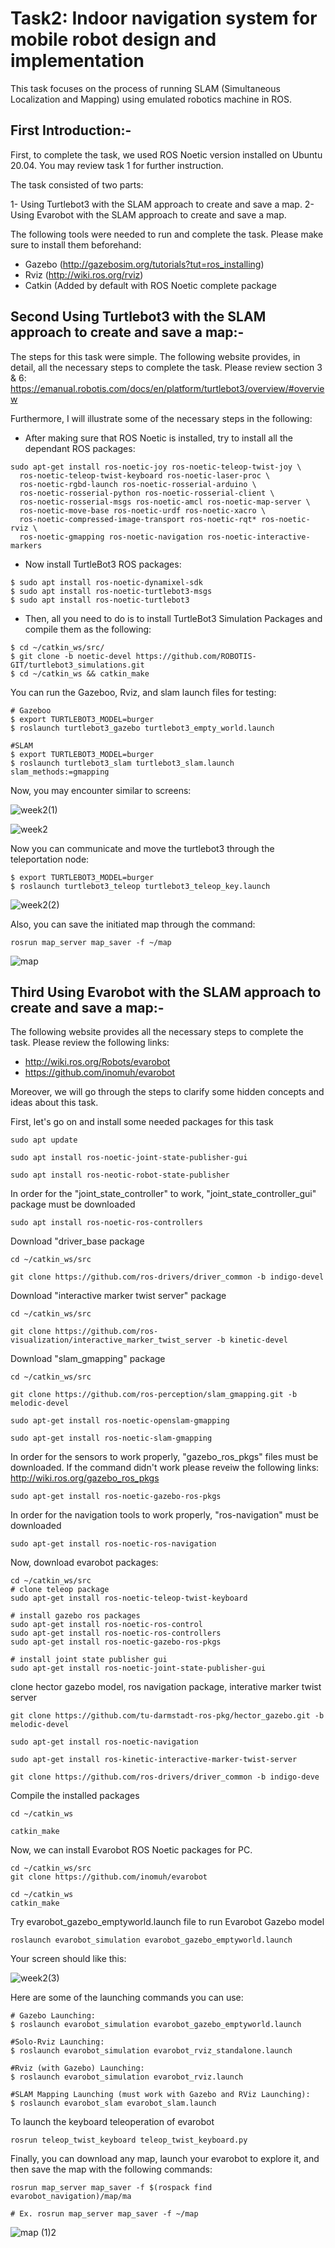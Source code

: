 # Task2: Indoor navigation system for mobile robot design and implementation

This task focuses on the process of running SLAM (Simultaneous Localization and Mapping) using emulated robotics machine in ROS.

## First Introduction:-
 
 First, to complete the task, we used ROS Noetic version installed on Ubuntu 20.04. You may review task 1 for further instruction.
 
 The task consisted of two parts:
 
 1- Using Turtlebot3 with the SLAM approach to create and save a map.
 2- Using Evarobot with the SLAM approach to create and save a map.
 
 The following tools were needed to run and complete the task. Please make sure to install them beforehand:
 
 - Gazebo (http://gazebosim.org/tutorials?tut=ros_installing)
 - Rviz (http://wiki.ros.org/rviz)
 - Catkin (Added by default with ROS Noetic complete package

## Second Using Turtlebot3 with the SLAM approach to create and save a map:-

The steps for this task were simple. The following website provides, in detail, all the necessary steps to complete the task. Please review section 3 & 6:
https://emanual.robotis.com/docs/en/platform/turtlebot3/overview/#overview

Furthermore, I will illustrate some of the necessary steps in the following:

- After making sure that ROS Noetic is installed, try to install all the dependant ROS packages:

```
sudo apt-get install ros-noetic-joy ros-noetic-teleop-twist-joy \
  ros-noetic-teleop-twist-keyboard ros-noetic-laser-proc \
  ros-noetic-rgbd-launch ros-noetic-rosserial-arduino \
  ros-noetic-rosserial-python ros-noetic-rosserial-client \
  ros-noetic-rosserial-msgs ros-noetic-amcl ros-noetic-map-server \
  ros-noetic-move-base ros-noetic-urdf ros-noetic-xacro \
  ros-noetic-compressed-image-transport ros-noetic-rqt* ros-noetic-rviz \
  ros-noetic-gmapping ros-noetic-navigation ros-noetic-interactive-markers
```
- Now install TurtleBot3 ROS packages:
```
$ sudo apt install ros-noetic-dynamixel-sdk
$ sudo apt install ros-noetic-turtlebot3-msgs
$ sudo apt install ros-noetic-turtlebot3
```
- Then, all you need to do is to install TurtleBot3 Simulation Packages and compile them as the following:
```
$ cd ~/catkin_ws/src/
$ git clone -b noetic-devel https://github.com/ROBOTIS-GIT/turtlebot3_simulations.git
$ cd ~/catkin_ws && catkin_make
```
You can run the Gazeboo, Rviz, and slam launch files for testing:
```
# Gazeboo
$ export TURTLEBOT3_MODEL=burger
$ roslaunch turtlebot3_gazebo turtlebot3_empty_world.launch

#SLAM
$ export TURTLEBOT3_MODEL=burger
$ roslaunch turtlebot3_slam turtlebot3_slam.launch slam_methods:=gmapping
```
Now, you may encounter similar to screens:

![week2(1)](https://user-images.githubusercontent.com/77699294/123518375-42e6af00-d6ae-11eb-9045-a09530f74557.png)

![week2](https://user-images.githubusercontent.com/77699294/123518392-598d0600-d6ae-11eb-9a1b-73e202f3b5e5.png)

Now you can communicate and move the turtlebot3 through the teleportation node:
```
$ export TURTLEBOT3_MODEL=burger
$ roslaunch turtlebot3_teleop turtlebot3_teleop_key.launch
```
![week2(2)](https://user-images.githubusercontent.com/77699294/123518376-48dc9000-d6ae-11eb-988a-189d99117f00.png)

Also, you can save the initiated map through the command:
```
rosrun map_server map_saver -f ~/map
```
![map](https://user-images.githubusercontent.com/77699294/123518441-9ce77480-d6ae-11eb-80d9-630d242e0f76.jpg)

## Third Using Evarobot with the SLAM approach to create and save a map:-

The following website provides all the necessary steps to complete the task. Please review the following links:
- http://wiki.ros.org/Robots/evarobot
- https://github.com/inomuh/evarobot

Moreover, we will go through the steps to clarify some hidden concepts and ideas about this task.

First, let's go on and install some needed packages for this task
```
sudo apt update

sudo apt install ros-noetic-joint-state-publisher-gui

sudo apt install ros-neotic-robot-state-publisher
```
In order for the "joint_state_controller" to work, "joint_state_controller_gui" package must be downloaded
```
sudo apt install ros-noetic-ros-controllers
```
Download "driver_base package
```
cd ~/catkin_ws/src

git clone https://github.com/ros-drivers/driver_common -b indigo-devel

```
Download "interactive marker twist server" package
```
cd ~/catkin_ws/src

git clone https://github.com/ros-visualization/interactive_marker_twist_server -b kinetic-devel
```
Download "slam_gmapping" package
```
cd ~/catkin_ws/src

git clone https://github.com/ros-perception/slam_gmapping.git -b melodic-devel

sudo apt-get install ros-noetic-openslam-gmapping

sudo apt-get install ros-noetic-slam-gmapping
```

In order for the sensors to work properly, "gazebo_ros_pkgs" files must be downloaded. If the command didn't work please reveiw the following links: http://wiki.ros.org/gazebo_ros_pkgs
```
sudo apt-get install ros-noetic-gazebo-ros-pkgs
```
In order for the navigation tools to work properly, "ros-navigation" must be downloaded
```
sudo apt-get install ros-noetic-ros-navigation
```
Now, download evarobot packages:
```
cd ~/catkin_ws/src
# clone teleop package
sudo apt-get install ros-noetic-teleop-twist-keyboard

# install gazebo ros packages
sudo apt-get install ros-noetic-ros-control
sudo apt-get install ros-noetic-ros-controllers
sudo apt-get install ros-noetic-gazebo-ros-pkgs

# install joint state publisher gui
sudo apt-get install ros-noetic-joint-state-publisher-gui
```

clone hector gazebo model, ros navigation package,  interative marker twist server
```
git clone https://github.com/tu-darmstadt-ros-pkg/hector_gazebo.git -b melodic-devel

sudo apt-get install ros-noetic-navigation

sudo apt-get install ros-kinetic-interactive-marker-twist-server

git clone https://github.com/ros-drivers/driver_common -b indigo-deve
```
Compile the installed packages
```
cd ~/catkin_ws

catkin_make
```
Now, we can install Evarobot ROS Noetic packages for PC.

```
cd ~/catkin_ws/src
git clone https://github.com/inomuh/evarobot

cd ~/catkin_ws
catkin_make
```
Try evarobot_gazebo_emptyworld.launch file to run Evarobot Gazebo model
```
roslaunch evarobot_simulation evarobot_gazebo_emptyworld.launch
```
Your screen should like this:

![week2(3)](https://user-images.githubusercontent.com/77699294/123519838-539b2300-d6b6-11eb-8276-5238f84db48d.png)

Here are some of the launching commands you can use:

```
# Gazebo Launching:
$ roslaunch evarobot_simulation evarobot_gazebo_emptyworld.launch

#Solo-Rviz Launching:
$ roslaunch evarobot_simulation evarobot_rviz_standalone.launch

#Rviz (with Gazebo) Launching:
$ roslaunch evarobot_simulation evarobot_rviz.launch

#SLAM Mapping Launching (must work with Gazebo and RViz Launching):
$ roslaunch evarobot_slam evarobot_slam.launch
```
To launch the keyboard teleoperation of evarobot
```
rosrun teleop_twist_keyboard teleop_twist_keyboard.py
```
Finally, you can download any map, launch your evarobot to explore it, and then save the map with the following commands:
```
rosrun map_server map_saver -f $(rospack find evarobot_navigation)/map/ma

# Ex. rosrun map_server map_saver -f ~/map
```
![map (1)2](https://user-images.githubusercontent.com/77699294/123520089-af19e080-d6b7-11eb-8dc5-1c3716f39129.jpg)
